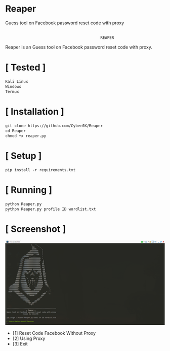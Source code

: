 # Reaper
Guess tool on Facebook password reset code with proxy

```

                                          REAPER
```
Reaper is an Guess tool on Facebook password reset code with proxy.



# [ Tested ]
```
Kali Linux
Windows
Termux
```

# [ Installation ]
```
git clone https://github.com/Cyber0X/Reaper
cd Reaper
chmod +x reaper.py
```

# [ Setup ]
```
pip install -r requirements.txt
```
# [ Running ]
```
python Reaper.py
pythpn Reaper.py profile ID wordlist.txt
```
# [ Screenshot ]
<img src="reaper.png "/>

* [1] Reset Code Facebook Without Proxy
* [2] Using Proxy
* [3] Exit
